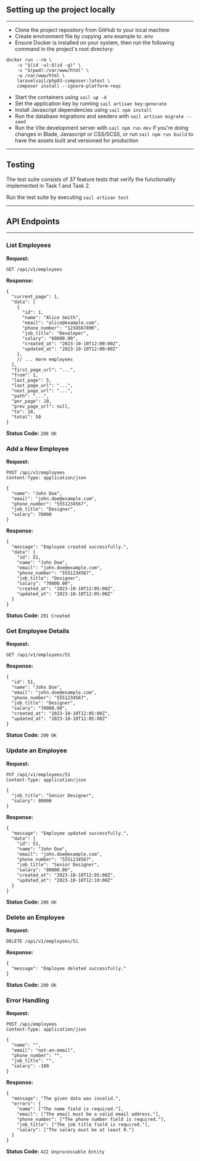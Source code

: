 ## Setting up the project locally
***
* Clone the project repository from GitHub to your local machine
* Create environment file by copying .env.example to .env
* Ensure Docker is installed on your system, then run the following command in the project's root directory:
```
docker run --rm \
    -u "$(id -u):$(id -g)" \
    -v "$(pwd):/var/www/html" \
    -w /var/www/html \
    laravelsail/php83-composer:latest \
    composer install --ignore-platform-reqs
```
* Start the containers using `sail up -d`
* Set the application key by running `sail artisan key:generate`
* Install Javascript dependencies using `sail npm install`
* Run the database migrations and seeders with `sail artisan migrate --seed`
* Run the Vite development server with `sail npm run dev` if you're doing changes in Blade, Javascript or CSS/SCSS, or run `sail npm run build` to have the assets built and versioned for production

*** 
## Testing
The test suite consists of 37 feature tests that verify the functionality implemented in Task 1 and Task 2.

Run the test suite by executing `sail artisan test`
***
## API Endpoints
***
### List Employees
**Request:**
```
GET /api/v1/employees
```
**Response:**
```
{
  "current_page": 1,
  "data": [
    {
      "id": 1,
      "name": "Alice Smith",
      "email": "alice@example.com",
      "phone_number": "1234567890",
      "job_title": "Developer",
      "salary": "60000.00",
      "created_at": "2023-10-10T12:00:00Z",
      "updated_at": "2023-10-10T12:00:00Z"
    },
    // ... more employees
  ],
  "first_page_url": "...",
  "from": 1,
  "last_page": 5,
  "last_page_url": "...",
  "next_page_url": "...",
  "path": "...",
  "per_page": 10,
  "prev_page_url": null,
  "to": 10,
  "total": 50
}
```
**Status Code:** `200 OK`

### Add a New Employee
**Request:**
```
POST /api/v1/employees
Content-Type: application/json

{
  "name": "John Doe",
  "email": "john.doe@example.com",
  "phone_number": "5551234567",
  "job_title": "Designer",
  "salary": 70000
}
```
**Response:**
```
{
  "message": "Employee created successfully.",
  "data": {
    "id": 51,
    "name": "John Doe",
    "email": "john.doe@example.com",
    "phone_number": "5551234567",
    "job_title": "Designer",
    "salary": "70000.00",
    "created_at": "2023-10-10T12:05:00Z",
    "updated_at": "2023-10-10T12:05:00Z"
  }
}
```
**Status Code:** `201 Created`

### Get Employee Details
**Request:**
```
GET /api/v1/employees/51
```
**Response:**
```
{
  "id": 51,
  "name": "John Doe",
  "email": "john.doe@example.com",
  "phone_number": "5551234567",
  "job_title": "Designer",
  "salary": "70000.00",
  "created_at": "2023-10-10T12:05:00Z",
  "updated_at": "2023-10-10T12:05:00Z"
}
```
**Status Code:** `200 OK`

### Update an Employee
**Request:**
```
PUT /api/v1/employees/51
Content-Type: application/json

{
  "job_title": "Senior Designer",
  "salary": 80000
}
```
**Response:**
```
{
  "message": "Employee updated successfully.",
  "data": {
    "id": 51,
    "name": "John Doe",
    "email": "john.doe@example.com",
    "phone_number": "5551234567",
    "job_title": "Senior Designer",
    "salary": "80000.00",
    "created_at": "2023-10-10T12:05:00Z",
    "updated_at": "2023-10-10T12:10:00Z"
  }
}
```
**Status Code:** `200 OK`

### Delete an Employee
**Request:**
```
DELETE /api/v1/employees/51
```
**Response:**
```
{
  "message": "Employee deleted successfully."
}
```
**Status Code:** `200 OK`

### Error Handling
**Request:**
```
POST /api/employees
Content-Type: application/json

{
  "name": "",
  "email": "not-an-email",
  "phone_number": "",
  "job_title": "",
  "salary": -100
}
```
**Response:**
```
{
  "message": "The given data was invalid.",
  "errors": {
    "name": ["The name field is required."],
    "email": ["The email must be a valid email address."],
    "phone_number": ["The phone number field is required."],
    "job_title": ["The job title field is required."],
    "salary": ["The salary must be at least 0."]
  }
}
```
**Status Code:** `422 Unprocessable Entity`
